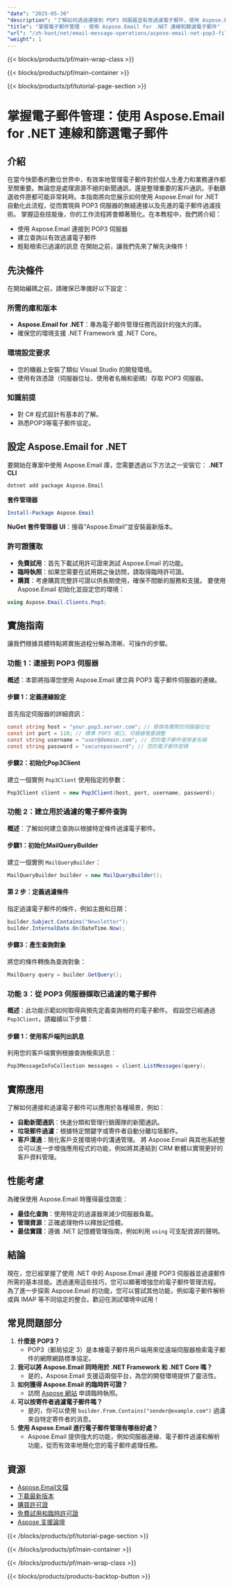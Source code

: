 ```yaml
---
"date": "2025-05-30"
"description": "了解如何透過連接到 POP3 伺服器並有效過濾電子郵件，使用 Aspose.Email for .NET 實現電子郵件管理自動化。"
"title": "掌握電子郵件管理 - 使用 Aspose.Email for .NET 連線和篩選電子郵件"
"url": "/zh-hant/net/email-message-operations/aspose-email-net-pop3-filtering-guide/"
"weight": 1
---
```


{{< blocks/products/pf/main-wrap-class >}}

{{< blocks/products/pf/main-container >}}

{{< blocks/products/pf/tutorial-page-section >}}
# 掌握電子郵件管理：使用 Aspose.Email for .NET 連線和篩選電子郵件
## 介紹
在當今快節奏的數位世界中，有效率地管理電子郵件對於個人生產力和業務運作都至關重要。無論您是處理源源不絕的新聞通訊，還是整理重要的客戶通訊，手動篩選收件匣都可能非常耗時。本指南將向您展示如何使用 Aspose.Email for .NET 自動化此流程，從而實現與 POP3 伺服器的無縫連接以及先進的電子郵件過濾技術。
掌握這些技能後，你的工作流程將會顯著簡化。在本教程中，我們將介紹：
- 使用 Aspose.Email 連接到 POP3 伺服器
- 建立查詢以有效過濾電子郵件
- 輕鬆檢索已過濾的訊息
在開始之前，讓我們先來了解先決條件！
## 先決條件
在開始編碼之前，請確保已準備好以下設定：
### 所需的庫和版本
- **Aspose.Email for .NET**：專為電子郵件管理任務而設計的強大的庫。
- 確保您的環境支援 .NET Framework 或 .NET Core。
### 環境設定要求
- 您的機器上安裝了類似 Visual Studio 的開發環境。
- 使用有效憑證（伺服器位址、使用者名稱和密碼）存取 POP3 伺服器。
### 知識前提
- 對 C# 程式設計有基本的了解。
- 熟悉POP3等電子郵件協定。
## 設定 Aspose.Email for .NET
要開始在專案中使用 Aspose.Email 庫，您需要透過以下方法之一安裝它：
**.NET CLI**
```bash
dotnet add package Aspose.Email
```
**套件管理器**
```powershell
Install-Package Aspose.Email
```
**NuGet 套件管理器 UI**：搜尋“Aspose.Email”並安裝最新版本。
### 許可證獲取
- **免費試用**：首先下載試用許可證來測試 Aspose.Email 的功能。
- **臨時執照**：如果您需要在試用期之後訪問，請取得臨時許可證。
- **購買**：考慮購買完整許可證以供長期使用，確保不間斷的服務和支援。
要使用 Aspose.Email 初始化並設定您的環境：
```csharp
using Aspose.Email.Clients.Pop3;
```
## 實施指南
讓我們根據具體特點將實施過程分解為清晰、可操作的步驟。
### 功能 1：連接到 POP3 伺服器
**概述**：本節將指導您使用 Aspose.Email 建立與 POP3 電子郵件伺服器的連線。
#### 步驟 1：定義連線設定
首先指定伺服器的詳細資訊：
```csharp
const string host = "your.pop3.server.com"; // 替換為實際的伺服器位址
const int port = 110; // 標準 POP3 端口，可根據需要調整
const string username = "user@domain.com"; // 您的電子郵件使用者名稱
const string password = "securepassword"; // 您的電子郵件密碼
```
#### 步驟2：初始化Pop3Client
建立一個實例 `Pop3Client` 使用指定的參數：
```csharp
Pop3Client client = new Pop3Client(host, port, username, password);
```
### 功能 2：建立用於過濾的電子郵件查詢
**概述**：了解如何建立查詢以根據特定條件過濾電子郵件。
#### 步驟1：初始化MailQueryBuilder
建立一個實例 `MailQueryBuilder`：
```csharp
MailQueryBuilder builder = new MailQueryBuilder();
```
#### 第 2 步：定義過濾條件
指定過濾電子郵件的條件，例如主題和日期：
```csharp
builder.Subject.Contains("Newsletter");
builder.InternalDate.On(DateTime.Now);
```
#### 步驟3：產生查詢對象
將您的條件轉換為查詢對象：
```csharp
MailQuery query = builder.GetQuery();
```
### 功能 3：從 POP3 伺服器擷取已過濾的電子郵件
**概述**：此功能示範如何取得與預先定義查詢相符的電子郵件。
假設您已經通過 `Pop3Client`，請繼續以下步驟：
#### 步驟 1：使用客戶端列出訊息
利用您的客戶端實例根據查詢檢索訊息：
```csharp
Pop3MessageInfoCollection messages = client.ListMessages(query);
```
## 實際應用
了解如何連接和過濾電子郵件可以應用於各種場景，例如：
- **自動新聞通訊**：快速分類和管理行銷團隊的新聞通訊。
- **垃圾郵件過濾**：根據特定關鍵字或寄件者自動分離垃圾郵件。
- **客戶溝通**：簡化客戶支援環境中的溝通管理。
將 Aspose.Email 與其他系統整合可以進一步增強應用程式的功能，例如將其連結到 CRM 軟體以實現更好的客戶資料管理。
## 性能考慮
為確保使用 Aspose.Email 時獲得最佳效能：
- **最佳化查詢**：使用特定的過濾器來減少伺服器負載。
- **管理資源**：正確處理物件以釋放記憶體。
- **最佳實踐**：遵循 .NET 記憶體管理指南，例如利用 `using` 可支配資源的聲明。
## 結論
現在，您已經掌握了使用 .NET 中的 Aspose.Email 連接 POP3 伺服器並過濾郵件所需的基本技能。透過運用這些技巧，您可以顯著增強您的電子郵件管理流程。
為了進一步探索 Aspose.Email 的功能，您可以嘗試其他功能，例如電子郵件解析或與 IMAP 等不同協定的整合。歡迎在測試環境中試用！
## 常見問題部分
1. **什麼是 POP3？**
   - POP3（郵局協定 3）是本機電子郵件用戶端用來從遠端伺服器檢索電子郵件的網際網路標準協定。
2. **我可以將 Aspose.Email 同時用於 .NET Framework 和 .NET Core 嗎？**
   - 是的，Aspose.Email 支援這兩個平台，為您的開發環境提供了靈活性。
3. **如何獲得 Aspose.Email 的臨時許可證？**
   - 訪問 [Aspose 網站](https://purchase.aspose.com/temporary-license/) 申請臨時執照。
4. **可以按寄件者過濾電子郵件嗎？**
   - 是的，你可以使用 `builder.From.Contains("sender@example.com")` 過濾來自特定寄件者的消息。
5. **使用 Aspose.Email 進行電子郵件管理有哪些好處？**
   - Aspose.Email 提供強大的功能，例如伺服器連線、電子郵件過濾和解析功能，從而有效率地簡化您的電子郵件處理任務。
## 資源
- [Aspose.Email文檔](https://reference.aspose.com/email/net/)
- [下載最新版本](https://releases.aspose.com/email/net/)
- [購買許可證](https://purchase.aspose.com/buy)
- [免費試用和臨時許可證](https://releases.aspose.com/email/net/)
- [Aspose 支援論壇](https://forum.aspose.com/c/email/10)

{{< /blocks/products/pf/tutorial-page-section >}}

{{< /blocks/products/pf/main-container >}}

{{< /blocks/products/pf/main-wrap-class >}}

{{< blocks/products/products-backtop-button >}}